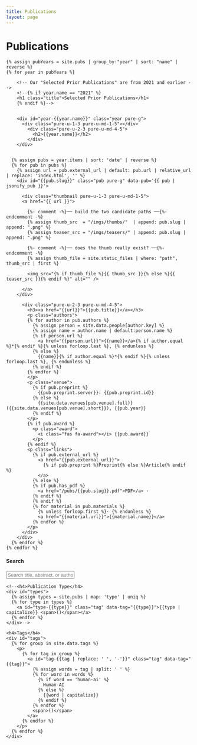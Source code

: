 ```yaml
---
title: Publications
layout: page
---
```

<div id="pubs" class="pure-g">
  <div id="content" class="pure-u-1 pure-u-md-3-4">
    <h1 class="title">Publications</h1>

    {% assign pubYears = site.pubs | group_by:"year" | sort: "name" | reverse %}
    {% for year in pubYears %}

        <!-- Our "Selected Prior Publications" are from 2021 and earlier -->
        <!--{% if year.name == "2021" %}
        <h1 class="title">Selected Prior Publications</h1>
        {% endif %}-->


        <div id="year-{{year.name}}" class="year pure-g">
          <div class="pure-u-1-3 pure-u-md-1-5"></div>
            <div class="pure-u-2-3 pure-u-md-4-5">
              <h2>{{year.name}}</h2>
            </div>
        </div>


      {% assign pubs = year.items | sort: 'date' | reverse %}
      {% for pub in pubs %}
        {% assign url = pub.external_url | default: pub.url | relative_url | replace: 'index.html', '' %}
        <div id="{{pub.slug}}" class="pub pure-g" data-pub='{{ pub | jsonify_pub }}'>

          <div class="thumbnail pure-u-1-3 pure-u-md-1-5">
          <a href="{{ url }}">

            {%- comment -%}── build the two candidate paths ──{%- endcomment -%}
            {% assign thumb_src  = "/imgs/thumbs/"  | append: pub.slug | append: ".png" %}
            {% assign teaser_src = "/imgs/teasers/" | append: pub.slug | append: ".png" %}

            {%- comment -%}── does the thumb really exist? ──{%- endcomment -%}
            {% assign thumb_file = site.static_files | where: "path", thumb_src | first %}

            <img src="{% if thumb_file %}{{ thumb_src }}{% else %}{{ teaser_src }}{% endif %}" alt="" />

          </a>
        </div>

          <div class="pure-u-2-3 pure-u-md-4-5">
            <h3><a href="{{url}}">{{pub.title}}</a></h3>
            <p class="authors">
            {% for author in pub.authors %}
              {% assign person = site.data.people[author.key] %}
              {% assign name = author.name | default:person.name %}
              {% if person.url %}
                <a href="{{person.url}}">{{name}}</a>{% if author.equal %}*{% endif %}{% unless forloop.last %}, {% endunless %}
              {% else %}
                {{name}}{% if author.equal %}*{% endif %}{% unless forloop.last %}, {% endunless %}
              {% endif %}
            {% endfor %}
            </p>
            <p class="venue">
              {% if pub.preprint %}
                {{pub.preprint.server}}: {{pub.preprint.id}}
              {% else %}
                {{site.data.venues[pub.venue].full}} ({{site.data.venues[pub.venue].short}}), {{pub.year}}
              {% endif %}
            </p>
            {% if pub.award %}
              <p class="award">
                <i class="fas fa-award"></i> {{pub.award}}
              </p>
            {% endif %}
            <p class="links">
              {% if pub.external_url %}
                <a href="{{pub.external_url}}">
                  {% if pub.preprint %}Preprint{% else %}Article{% endif %}
                </a>
              {% else %}
              {% if pub.has_pdf %}
                <a href="/pubs/{{pub.slug}}.pdf">PDF</a> · 
              {% endif %}
              {% endif %}
              {% for material in pub.materials %}
                {% unless forloop.first %}· {% endunless %}
                <a href="{{material.url}}">{{material.name}}</a>
              {% endfor %}
            </p>
          </div>
        </div>
      {% endfor %}
    {% endfor %}
  </div> 
  
  <div id="sidebar" class="pure-u-1 pure-u-md-1-4">
    <h4>Search</h4>
    <input type="text" id="search" placeholder="Search title, abstract, or authors...">

    <!--<h4>Publication Type</h4>
    <div id="types">
      {% assign types = site.pubs | map: 'type' | uniq %}
      {% for type in types %}
        <a id="type-{{type}}" class="tag" data-tag="{{type}}">{{type | capitalize}} <span>()</span></a>
      {% endfor %}
    </div>-->

    <h4>Tags</h4>
    <div id="tags">
      {% for group in site.data.tags %}
        <p>
          {% for tag in group %}
            <a id="tag-{{tag | replace: ' ', '-'}}" class="tag" data-tag="{{tag}}">
              {% assign words = tag | split: ' ' %}
              {% for word in words %}
                {% if word == 'human-ai' %}
                  Human-AI
                {% else %}
                  {{word | capitalize}}
                {% endif %}
              {% endfor %}
              <span>()</span>
            </a>
          {% endfor %}
        </p>
      {% endfor %}
    </div>
  </div>  
</div>